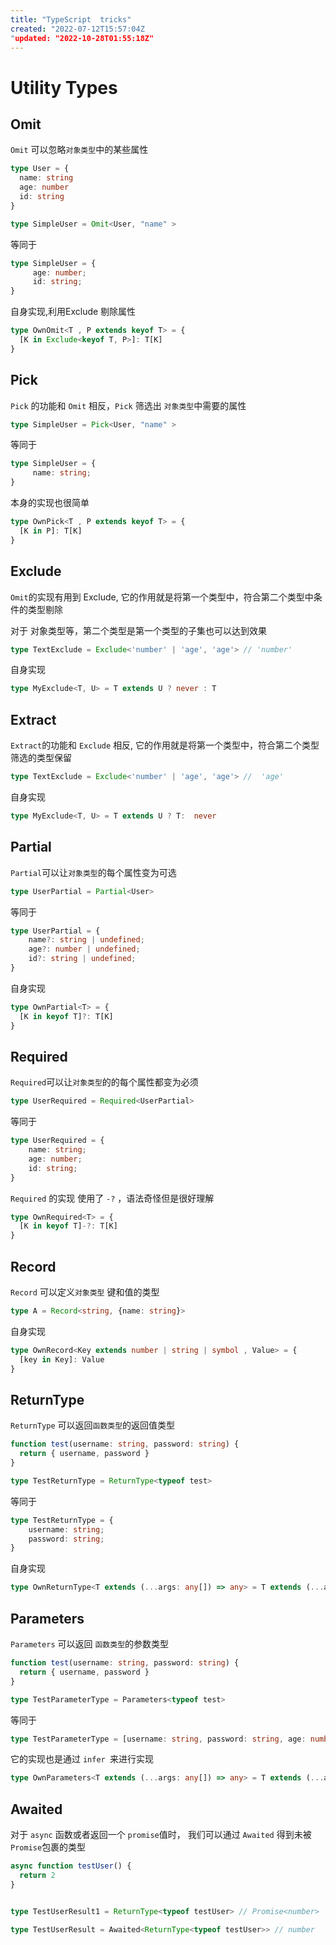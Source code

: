 ```yaml
---
title: "TypeScript  tricks"
created: "2022-07-12T15:57:04Z
"updated: "2022-10-28T01:55:18Z"
---
```

# Utility Types

## Omit
`Omit` 可以忽略`对象类型`中的某些属性
```ts
type User = {
  name: string
  age: number
  id: string
}

type SimpleUser = Omit<User, "name" >

```
等同于
```ts
type SimpleUser = {
     age: number;
     id: string;
}
```

自身实现,利用Exclude 剔除属性
```ts
type OwnOmit<T , P extends keyof T> = {
  [K in Exclude<keyof T, P>]: T[K]
}
```

## Pick
`Pick` 的功能和 `Omit` 相反，`Pick` 筛选出 `对象类型`中需要的属性
```ts
type SimpleUser = Pick<User, "name" >
```
等同于
```ts
type SimpleUser = {
     name: string;
}
```
本身的实现也很简单
```ts
type OwnPick<T , P extends keyof T> = {
  [K in P]: T[K]
}
```

## Exclude
`Omit`的实现有用到 Exclude, 它的作用就是将第一个类型中，符合第二个类型中条件的类型剔除

对于 对象类型等，第二个类型是第一个类型的子集也可以达到效果
```ts
type TextExclude = Exclude<'number' | 'age', 'age'> // 'number'
```
自身实现
```ts
type MyExclude<T, U> = T extends U ? never : T
```

## Extract
`Extract`的功能和 `Exclude` 相反, 它的作用就是将第一个类型中，符合第二个类型筛选的类型保留

```ts
type TextExclude = Exclude<'number' | 'age', 'age'> //  'age'
```
自身实现
```ts
type MyExclude<T, U> = T extends U ? T:  never
```

## Partial
 `Partial`可以让`对象类型`的每个属性变为可选
```ts
type UserPartial = Partial<User>
```
等同于
```ts
type UserPartial = {
    name?: string | undefined;
    age?: number | undefined;
    id?: string | undefined;
}
```
自身实现
```ts
type OwnPartial<T> = {
  [K in keyof T]?: T[K]
}
```

## Required
`Required`可以让`对象类型`的的每个属性都变为必须
```ts
type UserRequired = Required<UserPartial>
```
等同于
```ts
type UserRequired = {
    name: string;
    age: number;
    id: string;
}
```
`Required` 的实现 使用了 `-?` ，语法奇怪但是很好理解
```ts
type OwnRequired<T> = {
  [K in keyof T]-?: T[K]
}
```

## Record
`Record` 可以定义`对象类型` 键和值的类型
```ts
type A = Record<string, {name: string}>
```
自身实现
```ts
type OwnRecord<Key extends number | string | symbol , Value> = {
  [key in Key]: Value
}
```

## ReturnType
`ReturnType` 可以返回`函数类型`的返回值类型
```ts
function test(username: string, password: string) {
  return { username, password }
}

type TestReturnType = ReturnType<typeof test>
```
等同于
```ts
type TestReturnType = {
    username: string;
    password: string;
}
```
自身实现
```ts
type OwnReturnType<T extends (...args: any[]) => any> = T extends (...args: any[]) => infer R ? R: unknown
```
## Parameters 
`Parameters` 可以返回 `函数类型`的参数类型
```ts
function test(username: string, password: string) {
  return { username, password }
}

type TestParameterType = Parameters<typeof test>
```
等同于
```ts
type TestParameterType = [username: string, password: string, age: number]
```
它的实现也是通过 `infer `来进行实现
```ts
type OwnParameters<T extends (...args: any[]) => any> = T extends (...args: infer P) => any ? P : unknown
```
## Awaited 
对于 `async` 函数或者返回一个 `promise`值时， 我们可以通过 `Awaited` 得到未被`Promise`包裹的类型
```ts
async function testUser() {
  return 2
}  


type TestUserResult1 = ReturnType<typeof testUser> // Promise<number>

type TestUserResult = Awaited<ReturnType<typeof testUser>> // number
```



